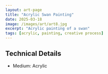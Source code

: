 ```yaml
---
layout: art-page
title: "Acrylic Swan Painting"
date: 2025-03-18
image: /images/art/art8.jpg
excerpt: "Acrylic painting of a swan"
tags: [acrylic, painting, creative process]
---
```


## Technical Details
- Medium: Acrylic

